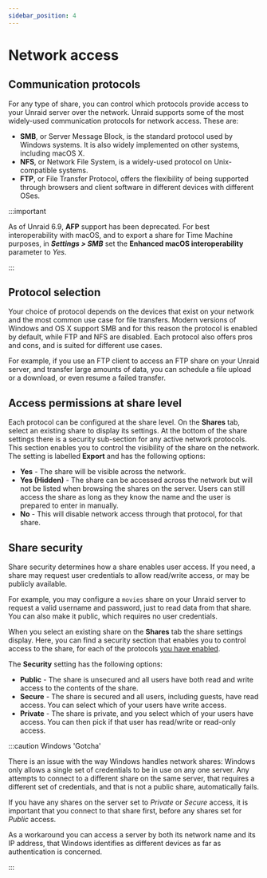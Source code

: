 ```yaml
---
sidebar_position: 4
---
```


# Network access

## Communication protocols

For any type of share, you can control which protocols provide access to your Unraid server over the network. Unraid supports some of the most widely-used communication protocols for network access. These are:

* **SMB**, or Server Message Block, is the standard protocol used by Windows systems. It is also widely implemented on other systems, including macOS X.
* **NFS**, or Network File System, is a widely-used protocol on Unix-compatible systems.
* **FTP**, or File Transfer Protocol, offers the flexibility of being supported through browsers and client software in different devices with different OSes.

:::important

As of Unraid 6.9, **AFP** support has been deprecated. For best interoperability with macOS, and to export a share for Time Machine purposes, in ***Settings > SMB*** set the **Enhanced macOS interoperability** parameter to *Yes*.

:::

## Protocol selection

Your choice of protocol depends on the devices that exist on your network and the most common use case for file transfers. Modern versions of Windows and OS X support SMB and for this reason the protocol is enabled by default, while FTP and NFS are disabled. Each protocol also offers pros and cons, and is suited for different use cases.

For example, if you use an FTP client to access an FTP share on your Unraid server, and transfer large amounts of data, you can schedule a file upload or a download, or even resume a failed transfer.

## Access permissions at share level

Each protocol can be configured at the share level. On the **Shares** tab, select an existing share to display its settings. At the bottom of the share settings there is a security sub-section for any active network protocols. This section enables you to control the visibility of the share on the network. The setting is labelled **Export** and has the following options:

* **Yes** - The share will be visible across the network.
* **Yes (Hidden)** - The share can be accessed across the network but will not be listed when browsing the shares on the server. Users can still access the share as long as they know the name and the user is prepared to enter in manually.
* **No** - This will disable network access through that protocol, for that share.

## Share security

Share security determines how a share enables user access. If you need, a share may request user credentials to allow read/write access, or may be publicly available.

For example, you may configure a `movies` share on your Unraid server to request a valid username and password, just to read data from that share. You can also make it public, which requires no user credentials.

When you select an existing share on the **Shares** tab the share settings display. Here, you can find a security section that enables you to control access to the share, for each of the protocols [you have enabled](#access-permissions-at-share-level).

The **Security** setting has the following options:

* **Public** - The share is unsecured and all users have both read and write access to the contents of the share.
* **Secure** - The share is secured and all users, including guests, have read access. You can select which of your users have write access.
* **Private** - The share is private, and you select which of your users have access. You can then pick if that user has read/write or read-only access.

:::caution Windows 'Gotcha'

There is an issue with the way Windows handles network shares: Windows only allows a single set of credentials to be in use on any one server. Any attempts to connect to a different share on the same server, that requires a different set of credentials, and that is not a public share, automatically fails.

If you have any shares on the server set to *Private* or *Secure* access, it is important that you connect to that share first, before any shares set for *Public* access.

As a workaround you can access a server by both its network name and its IP address, that Windows identifies as different devices as far as authentication is concerned.

:::
